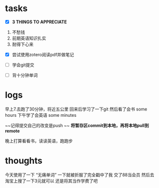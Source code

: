 # tasks
- [x] **3 THINGS TO APPRECIATE**
1. 不愁钱
2. 前期英语知识扎实
3. 耐得下心来
- [x] 尝试使用zotero阅读pdf并做笔记
- [ ] 学会git提交
- [ ] 背十分钟单词


# logs
早上7.去跑了30分钟，将近五公里
回来后学习了一下git
然后看了会书 some hours
下午学了会英语 some minutes

~~记得提交自己的改变是push ~~
**将暂存区commit到本地，再将本地pull到remote**

晚上打算看看书，读读英语，跑跑步

# thoughts
今天使用了一下 “无痛单词”
一下就被折服了完全戳中了我
交了88当会员
然后去淘宝上搜了一下3元就可以
还是将其当作学费了吧